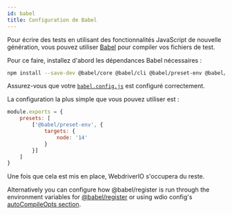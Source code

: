 ```yaml
---
id: babel
title: Configuration de Babel
---
```


Pour écrire des tests en utilisant des fonctionnalités JavaScript de nouvelle génération, vous pouvez utiliser [Babel](https://babeljs.io) pour compiler vos fichiers de test.

Pour ce faire, installez d'abord les dépendances Babel nécessaires :

```bash npm2yarn
npm install --save-dev @babel/core @babel/cli @babel/preset-env @babel/register
```

Assurez-vous que votre [`babel.config.js`](https://babeljs.io/docs/en/config-files) est configuré correctement.

La configuration la plus simple que vous pouvez utiliser est :

```js title="babel.config.js"
module.exports = {
    presets: [
        ['@babel/preset-env', {
            targets: {
                node: '14'
            }
        }]
    ]
}
```

Une fois que cela est mis en place, WebdriverIO s'occupera du reste.

Alternatively you can configure how @babel/register is run through the environment variables for [@babel/register](https://babeljs.io/docs/babel-register#environment-variables) or using wdio config's [autoCompileOpts section](configurationfile#autoCompileOpts).
